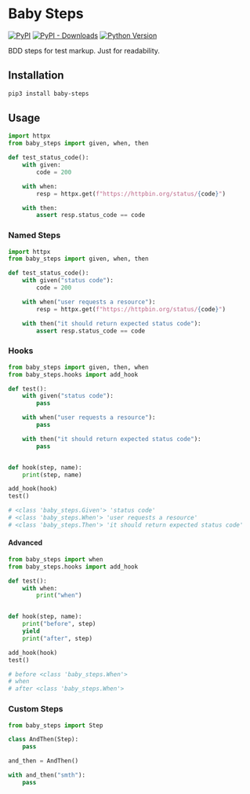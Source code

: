 # Baby Steps

[![PyPI](https://img.shields.io/pypi/v/baby-steps.svg?style=flat-square)](https://pypi.python.org/pypi/baby-steps/)
[![PyPI - Downloads](https://img.shields.io/pypi/dm/baby-steps?style=flat-square)](https://pypi.python.org/pypi/baby-steps/)
[![Python Version](https://img.shields.io/pypi/pyversions/baby-steps.svg?style=flat-square)](https://pypi.python.org/pypi/baby-steps/)

BDD steps for test markup. Just for readability.

## Installation

```sh
pip3 install baby-steps
```

## Usage

```python
import httpx
from baby_steps import given, when, then

def test_status_code():
    with given:
        code = 200

    with when:
        resp = httpx.get(f"https://httpbin.org/status/{code}")

    with then:
        assert resp.status_code == code
```

### Named Steps

```python
import httpx
from baby_steps import given, when, then

def test_status_code():
    with given("status code"):
        code = 200

    with when("user requests a resource"):
        resp = httpx.get(f"https://httpbin.org/status/{code}")

    with then("it should return expected status code"):
        assert resp.status_code == code
```

### Hooks

```python
from baby_steps import given, then, when
from baby_steps.hooks import add_hook

def test():
    with given("status code"):
        pass

    with when("user requests a resource"):
        pass

    with then("it should return expected status code"):
        pass


def hook(step, name):
    print(step, name)

add_hook(hook)
test()

# <class 'baby_steps.Given'> 'status code'
# <class 'baby_steps.When'> 'user requests a resource'
# <class 'baby_steps.Then'> 'it should return expected status code'
```

#### Advanced

```python
from baby_steps import when
from baby_steps.hooks import add_hook

def test():
    with when:
        print("when")


def hook(step, name):
    print("before", step)
    yield
    print("after", step)

add_hook(hook)
test()

# before <class 'baby_steps.When'>
# when
# after <class 'baby_steps.When'>
```

### Custom Steps

```python
from baby_steps import Step

class AndThen(Step):
    pass

and_then = AndThen()

with and_then("smth"):
    pass
```

